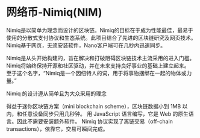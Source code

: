 # 网络币-Nimiq(NIM)

Nimiq是以简单为理念而设计的区块链。Nimiq的目标在于成为性能最佳，最易于使用的分散式支付协议和生态系统。此项目结合了先进的区块链研究及网页技术。Nimiq基于网页，无须安装软件，Nano客户端可在几秒内迅速同步。

Nimiq是从头开始构建的，旨在解决和打破阻碍区块链技术主流采用的进入门槛。 Nimiq将始终保持开源和社区驱动，并在未来支持良好事业的基础上建立起来。 至于这个名字，“Nimiq是一个因纽特人的词，用于将事物捆绑在一起的物体或力量。”

Nimiq 的设计遵从简单且为大众采用的理念

得益于迷你区块链方案（mini blockchain scheme），区块链数据小到 1MB 以内，和任意设备同步只用几秒钟。
用 JavaScript 语言编写，它是 Web 的原生语言。因此不需要安装额外软件。
Nimiq 协议实现了离链交易（off-chain transactions），依靠它，交易可瞬间完成。

